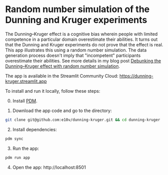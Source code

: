# Random number simulation of the Dunning and Kruger experiments

The Dunning–Kruger effect is a cognitive bias wherein people with limited competence in a particular domain overestimate their abilities. It turns out that the Dunning and Kruger experiments do not prove that the effect is real. This app illustrates this using a random number simulation. The data generation process doesn't imply that "incompetent" participants overestimate their abilities. See more details in my blog post [Debunking the Dunning–Kruger effect with random number simulation](https://e10v.me/debunking-dunning-kruger-effect/).

The app is available in the Streamlit Community Cloud: https://dunning-kruger.streamlit.app

To install and run it locally, follow these steps:

0. Install [PDM](https://pdm.fming.dev/latest/#installation).

1. Download the app code and go to the directory:

```bash
git clone git@github.com:e10v/dunning-kruger.git && cd dunning-kruger
```

2. Install dependencies:

```bash
pdm sync
```

3. Run the app:

```bash
pdm run app
```

4. Open the app: http://localhost:8501
